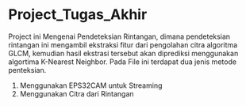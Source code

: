 # Project_Tugas_Akhir 
Project ini Mengenai Pendeteksian Rintangan, dimana pendeteksian rintangan ini mengambil ekstraksi fitur dari pengolahan citra algoritma GLCM, kemudian hasil ekstrasi tersebut akan diprediksi menggunakan algortima K-Nearest Neighbor. 
Pada File ini terdapat dua jenis metode penteksian. 
1. Menggunakan EPS32CAM untuk Streaming
2. Menggunakan Citra dari Rintangan

